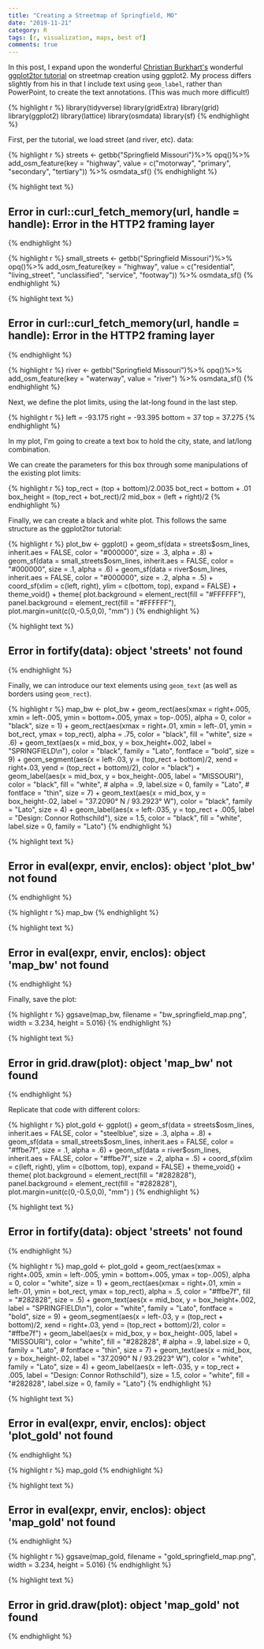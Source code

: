 ```yaml
---
title: "Creating a Streetmap of Springfield, MO"
date: "2019-11-21"
category: R
tags: [r, visualization, maps, best of]
comments: true
---
```




In this post, I expand upon the wonderful [Christian Burkhart's](https://christianburkhart.de/) wonderful [ggplot2tor tutorial](https://ggplot2tutor.com/streetmaps/streetmaps/) on streetmap creation using ggplot2. My process differs slightly from his in that I include text using `geom_label`, rather than PowerPoint, to create the text annotations. (This was much more difficult!)


{% highlight r %}
library(tidyverse)
library(gridExtra)
library(grid)
library(ggplot2)
library(lattice)
library(osmdata)
library(sf)
{% endhighlight %}

First, per the tutorial, we load street (and river, etc). data:


{% highlight r %}
streets <- getbb("Springfield Missouri")%>%
  opq()%>%
  add_osm_feature(key = "highway", 
                  value = c("motorway", "primary", 
                            "secondary", "tertiary")) %>%
  osmdata_sf()
{% endhighlight %}



{% highlight text %}
## Error in curl::curl_fetch_memory(url, handle = handle): Error in the HTTP2 framing layer
{% endhighlight %}



{% highlight r %}
small_streets <- getbb("Springfield Missouri")%>%
  opq()%>%
  add_osm_feature(key = "highway", 
                  value = c("residential", "living_street",
                            "unclassified",
                            "service", "footway")) %>%
  osmdata_sf()
{% endhighlight %}



{% highlight text %}
## Error in curl::curl_fetch_memory(url, handle = handle): Error in the HTTP2 framing layer
{% endhighlight %}



{% highlight r %}
river <- getbb("Springfield Missouri")%>%
  opq()%>%
  add_osm_feature(key = "waterway", value = "river") %>%
  osmdata_sf()
{% endhighlight %}

Next, we define the plot limits, using the lat-long found in the last step. 


{% highlight r %}
left = -93.175
right = -93.395
bottom = 37
top = 37.275
{% endhighlight %}

In my plot, I'm going to create a text box to hold the city, state, and lat/long combination.

We can create the parameters for this box through some manipulations of the existing plot limits:


{% highlight r %}
top_rect = (top + bottom)/2.0035
bot_rect = bottom + .01
box_height = (top_rect + bot_rect)/2
mid_box = (left + right)/2
{% endhighlight %}

Finally, we can create a black and white plot. This follows the same structure as the ggplot2tor tutorial:


{% highlight r %}
plot_bw <- ggplot() +
  geom_sf(data = streets$osm_lines,
          inherit.aes = FALSE,
          color = "#000000",
          size = .3,
          alpha = .8) +
  geom_sf(data = small_streets$osm_lines,
          inherit.aes = FALSE,
          color = "#000000",
          size = .1,
          alpha = .6) +
  geom_sf(data = river$osm_lines,
          inherit.aes = FALSE,
          color = "#000000",
          size = .2,
          alpha = .5) +
  coord_sf(xlim = c(left, right),
           ylim = c(bottom, top),
           expand = FALSE) +
  theme_void() +
  theme(
    plot.background = element_rect(fill = "#FFFFFF"),
    panel.background = element_rect(fill = "#FFFFFF"),
    plot.margin=unit(c(0,-0.5,0,0), "mm")
  )
{% endhighlight %}



{% highlight text %}
## Error in fortify(data): object 'streets' not found
{% endhighlight %}

Finally, we can introduce our text elements using `geom_text` (as well as borders using `geom_rect`).


{% highlight r %}
map_bw <- plot_bw +
  geom_rect(aes(xmax = right+.005, xmin = left-.005, ymin = bottom+.005, ymax = top-.005),
            alpha = 0,
            color = "black",
            size = 1) +
  geom_rect(aes(xmax = right+.01, xmin = left-.01, ymin = bot_rect, ymax = top_rect), 
            alpha = .75, 
            color = "black", 
            fill = "white",
            size = .6) +
  geom_text(aes(x = mid_box, y = box_height+.002,
                  label = "SPRINGFIELD\n"), 
            color = "black",
            family = "Lato", 
            fontface = "bold",
            size = 9) +
  geom_segment(aes(x = left-.03, y = (top_rect + bottom)/2, xend = right+.03, yend = (top_rect + bottom)/2), color = "black") +
  geom_label(aes(x = mid_box, y = box_height-.005,
                  label = "MISSOURI"), 
            color = "black",
            fill = "white",
            # alpha = .9,
            label.size = 0,
            family = "Lato", 
            # fontface = "thin",
            size = 7) +
  geom_text(aes(x = mid_box, y = box_height-.02,
                label = "37.2090° N / 93.2923° W"), 
          color = "black",
          family = "Lato", 
          size = 4) +
  geom_label(aes(x = left-.035, y = top_rect + .005, label = "Design: Connor Rothschild"), 
          size = 1.5,
          color = "black",
          fill = "white",
          label.size = 0,
          family = "Lato")
{% endhighlight %}



{% highlight text %}
## Error in eval(expr, envir, enclos): object 'plot_bw' not found
{% endhighlight %}



{% highlight r %}
map_bw
{% endhighlight %}



{% highlight text %}
## Error in eval(expr, envir, enclos): object 'map_bw' not found
{% endhighlight %}

Finally, save the plot:


{% highlight r %}
ggsave(map_bw, filename = "bw_springfield_map.png", width = 3.234, height = 5.016)
{% endhighlight %}



{% highlight text %}
## Error in grid.draw(plot): object 'map_bw' not found
{% endhighlight %}

Replicate that code with different colors:


{% highlight r %}
plot_gold <- ggplot() +
  geom_sf(data = streets$osm_lines,
          inherit.aes = FALSE,
          color = "steelblue",
          size = .3,
          alpha = .8) +
    geom_sf(data = small_streets$osm_lines,
          inherit.aes = FALSE,
          color = "#ffbe7f",
          size = .1,
          alpha = .6) +
  geom_sf(data = river$osm_lines,
          inherit.aes = FALSE,
          color = "#ffbe7f",
          size = .2,
          alpha = .5) +
  coord_sf(xlim = c(left, right),
           ylim = c(bottom, top),
           expand = FALSE) +
  theme_void() +
  theme(
    plot.background = element_rect(fill = "#282828"),
    panel.background = element_rect(fill = "#282828"),
    plot.margin=unit(c(0,-0.5,0,0), "mm")
  )
{% endhighlight %}



{% highlight text %}
## Error in fortify(data): object 'streets' not found
{% endhighlight %}



{% highlight r %}
map_gold <- plot_gold +
  geom_rect(aes(xmax = right+.005, xmin = left-.005, ymin = bottom+.005, ymax = top-.005),
            alpha = 0,
            color = "white",
            size = 1) +
  geom_rect(aes(xmax = right+.01, xmin = left-.01, ymin = bot_rect, ymax = top_rect), 
            alpha = .5, 
            color = "#ffbe7f", 
            fill = "#282828",
            size = .5) +
  geom_text(aes(x = mid_box, y = box_height+.002,
                  label = "SPRINGFIELD\n"), 
            color = "white",
            family = "Lato", 
            fontface = "bold",
            size = 9) +
  geom_segment(aes(x = left-.03, y = (top_rect + bottom)/2, xend = right+.03, yend = (top_rect + bottom)/2), 
               color = "#ffbe7f") +
  geom_label(aes(x = mid_box, y = box_height-.005,
                  label = "MISSOURI"), 
            color = "white",
            fill = "#282828",
            # alpha = .9,
            label.size = 0,
            family = "Lato", 
            # fontface = "thin",
            size = 7) +
  geom_text(aes(x = mid_box, y = box_height-.02,
                label = "37.2090° N / 93.2923° W"), 
          color = "white",
          family = "Lato", 
          size = 4) +
  geom_label(aes(x = left-.035, y = top_rect + .005, label = "Design: Connor Rothschild"), 
            size = 1.5,
            color = "white",
            fill = "#282828",
            label.size = 0,
            family = "Lato")
{% endhighlight %}



{% highlight text %}
## Error in eval(expr, envir, enclos): object 'plot_gold' not found
{% endhighlight %}



{% highlight r %}
map_gold
{% endhighlight %}



{% highlight text %}
## Error in eval(expr, envir, enclos): object 'map_gold' not found
{% endhighlight %}



{% highlight r %}
ggsave(map_gold, filename = "gold_springfield_map.png", width = 3.234, height = 5.016)
{% endhighlight %}



{% highlight text %}
## Error in grid.draw(plot): object 'map_gold' not found
{% endhighlight %}
